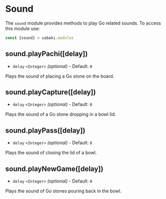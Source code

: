 # Sound

The `sound` module provides methods to play Go related sounds. To access this
module use:

```js
const {sound} = sabaki.modules
```

## sound.playPachi([delay])

- `delay` `<Integer>` _(optional)_ - Default: `0`

Plays the sound of placing a Go stone on the board.

## sound.playCapture([delay])

- `delay` `<Integer>` _(optional)_ - Default: `0`

Plays the sound of a Go stone dropping in a bowl lid.

## sound.playPass([delay])

- `delay` `<Integer>` _(optional)_ - Default: `0`

Plays the sound of closing the lid of a bowl.

## sound.playNewGame([delay])

- `delay` `<Integer>` _(optional)_ - Default: `0`

Plays the sound of Go stones pouring back in the bowl.
